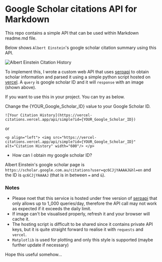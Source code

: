 # Google Scholar citations API for Markdown

This repo contains a simple API that can be used within Markdown readme.md file.

Below shows `Albert Einstein`'s google scholar citation summary using this API.

![Albert Einstein Citation History](https://vercel-citations.vercel.app/api/simple?id=qc6CJjYAAAAJ)

To implement this, I wrote a custom web API that uses [serpapi](https://serpapi.com/google-scholar-api) to obtain scholar information and parsed it using a simple python script hosted on [vercel](https://vercel.com/). A `query` is google scholar ID and it will `response` with an image (shown above). 

If you want to use this in your project. You can try as below.

Change the {YOUR_Google_Scholar_ID} value to your Google Scholar ID.

```
![Your Citation History](https://vercel-citations.vercel.app/api/simple?id={YOUR_Google_Scholar_ID})
```
or
```
<p align="left"> <img src="https://vercel-citations.vercel.app/api/simple?id={YOUR_Google_Scholar_ID}" alt="Citation History" width="600"/> </p>
```
* How can I obtain my google scholar ID?

Albert Einstein's google scholar page is `https://scholar.google.com.au/citations?user=qc6CJjYAAAAJ&hl=en` and the ID is `qc6CJjYAAAAJ` (that is in between `=` and `&`).

### Notes
* Please noet that this service is hosted under free version of [serpapi](https://serpapi.com/google-scholar-api) that only allows up to 1_000 queries/day, therefore the API call may not work as expected if it exceeds the daily limit.
* If image can't be visualised properly, refresh it and your browser will cache it.
* The hosting script is difficult to be shared since it contains private API keys, but it is quite straight forward to realise it with `requests` and `vercel`.
* `Matplotlib` is used for plotting and only this style is supported (maybe further update if necessary)

Hope this useful somehow...